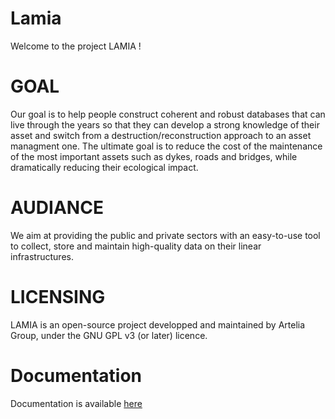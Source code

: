 # Lamia

Welcome to the project LAMIA !

# GOAL

Our goal is to help people construct coherent and robust databases that can live through the years so that they can develop a strong knowledge of their asset and switch from a destruction/reconstruction approach to an asset managment one. 
The ultimate goal is to reduce the cost of the maintenance of the most important assets such as dykes, roads and bridges, while dramatically reducing their ecological impact. 

# AUDIANCE
We aim at providing the public and private sectors with an easy-to-use tool to collect, store and maintain high-quality data on their linear infrastructures.  

# LICENSING 
LAMIA is an open-source project developped and maintained by Artelia Group, under the  GNU GPL v3 (or later) licence. 

# Documentation

Documentation is available  <a href="https://artelia.github.io/Lamia/doc/build/html/00_index.html">here</a>
